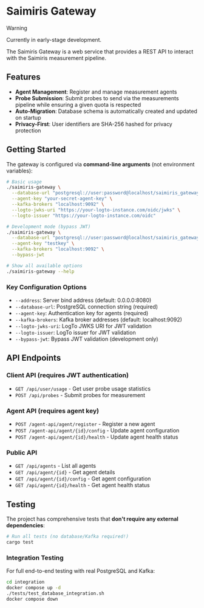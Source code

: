 # Saimiris Gateway

> [!WARNING]
> Currently in early-stage development.

The Saimiris Gateway is a web service that provides a REST API to interact with the Saimiris measurement pipeline.

## Features

- **Agent Management**: Register and manage measurement agents
- **Probe Submission**: Submit probes to send via the measurements pipeline while ensuring a given quota is respected
- **Auto-Migration**: Database schema is automatically created and updated on startup
- **Privacy-First**: User identifiers are SHA-256 hashed for privacy protection

## Getting Started

The gateway is configured via **command-line arguments** (not environment variables):

```bash
# Basic usage
./saimiris-gateway \
  --database-url "postgresql://user:password@localhost/saimiris_gateway" \
  --agent-key "your-secret-agent-key" \
  --kafka-brokers "localhost:9092" \
  --logto-jwks-uri "https://your-logto-instance.com/oidc/jwks" \
  --logto-issuer "https://your-logto-instance.com/oidc"

# Development mode (bypass JWT)
./saimiris-gateway \
  --database-url "postgresql://user:password@localhost/saimiris_gateway" \
  --agent-key "testkey" \
  --kafka-brokers "localhost:9092" \
  --bypass-jwt

# Show all available options
./saimiris-gateway --help
```

### Key Configuration Options

- `--address`: Server bind address (default: 0.0.0.0:8080)
- `--database-url`: PostgreSQL connection string (required)
- `--agent-key`: Authentication key for agents (required)
- `--kafka-brokers`: Kafka broker addresses (default: localhost:9092)
- `--logto-jwks-uri`: LogTo JWKS URI for JWT validation
- `--logto-issuer`: LogTo issuer for JWT validation
- `--bypass-jwt`: Bypass JWT validation (development only)

## API Endpoints

### Client API (requires JWT authentication)

- `GET /api/user/usage` - Get user probe usage statistics
- `POST /api/probes` - Submit probes for measurement

### Agent API (requires agent key)

- `POST /agent-api/agent/register` - Register a new agent
- `POST /agent-api/agent/{id}/config` - Update agent configuration
- `POST /agent-api/agent/{id}/health` - Update agent health status

### Public API

- `GET /api/agents` - List all agents
- `GET /api/agent/{id}` - Get agent details
- `GET /api/agent/{id}/config` - Get agent configuration
- `GET /api/agent/{id}/health` - Get agent health status

## Testing

The project has comprehensive tests that **don't require any external dependencies**:

```bash
# Run all tests (no database/Kafka required!)
cargo test
```

### Integration Testing

For full end-to-end testing with real PostgreSQL and Kafka:

```bash
cd integration
docker compose up -d
./tests/test_database_integration.sh
docker compose down
```


